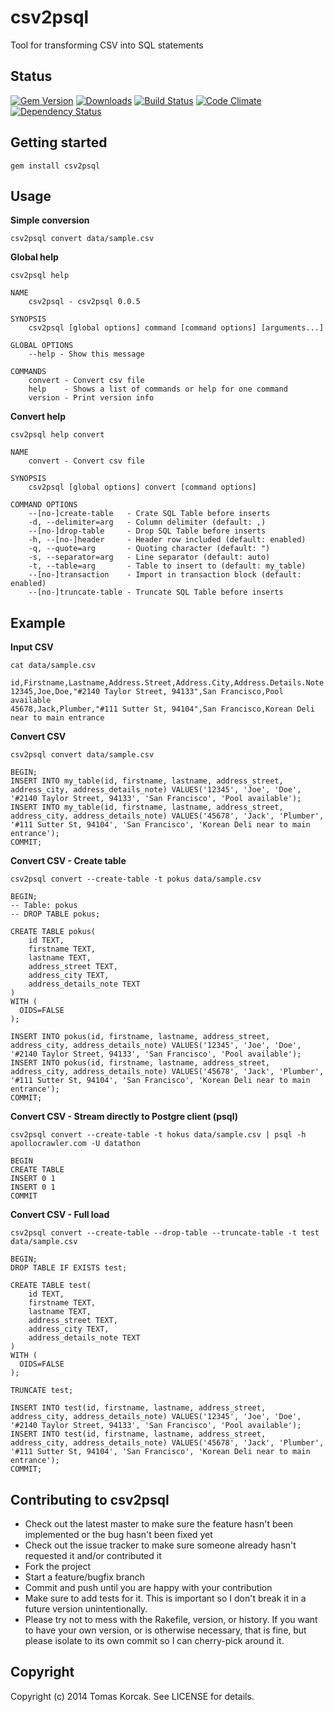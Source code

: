 # csv2psql

Tool for transforming CSV into SQL statements

## Status

[![Gem Version](https://badge.fury.io/rb/csv2psql.svg)](http://badge.fury.io/rb/csv2psql) 
[![Downloads](http://img.shields.io/gem/dt/csv2psql.svg)](http://rubygems.org/gems/csv2psql)
[![Build Status](https://travis-ci.org/korczis/csv2psql.svg?branch=master)](https://travis-ci.org/korczis/csv2psql)
[![Code Climate](https://codeclimate.com/github/korczis/csv2psql/badges/gpa.svg)](https://codeclimate.com/github/korczis/csv2psql)
[![Dependency Status](https://gemnasium.com/korczis/csv2psql.svg)](https://gemnasium.com/korczis/csv2psql)

## Getting started 

```
gem install csv2psql
```

## Usage

**Simple conversion**

```
csv2psql convert data/sample.csv
```

**Global help**

```
csv2psql help

NAME
    csv2psql - csv2psql 0.0.5

SYNOPSIS
    csv2psql [global options] command [command options] [arguments...]

GLOBAL OPTIONS
    --help - Show this message

COMMANDS
    convert - Convert csv file
    help    - Shows a list of commands or help for one command
    version - Print version info
```

**Convert help**

```
csv2psql help convert

NAME
    convert - Convert csv file

SYNOPSIS
    csv2psql [global options] convert [command options]

COMMAND OPTIONS
    --[no-]create-table   - Crate SQL Table before inserts
    -d, --delimiter=arg   - Column delimiter (default: ,)
    --[no-]drop-table     - Drop SQL Table before inserts
    -h, --[no-]header     - Header row included (default: enabled)
    -q, --quote=arg       - Quoting character (default: ")
    -s, --separator=arg   - Line separator (default: auto)
    -t, --table=arg       - Table to insert to (default: my_table)
    --[no-]transaction    - Import in transaction block (default: enabled)
    --[no-]truncate-table - Truncate SQL Table before inserts
```

## Example

**Input CSV**

```
cat data/sample.csv

id,Firstname,Lastname,Address.Street,Address.City,Address.Details.Note
12345,Joe,Doe,"#2140 Taylor Street, 94133",San Francisco,Pool available
45678,Jack,Plumber,"#111 Sutter St, 94104",San Francisco,Korean Deli near to main entrance
```

**Convert CSV**

```
csv2psql convert data/sample.csv

BEGIN;
INSERT INTO my_table(id, firstname, lastname, address_street, address_city, address_details_note) VALUES('12345', 'Joe', 'Doe', '#2140 Taylor Street, 94133', 'San Francisco', 'Pool available');
INSERT INTO my_table(id, firstname, lastname, address_street, address_city, address_details_note) VALUES('45678', 'Jack', 'Plumber', '#111 Sutter St, 94104', 'San Francisco', 'Korean Deli near to main entrance');
COMMIT;
```

**Convert CSV - Create table**

```
csv2psql convert --create-table -t pokus data/sample.csv

BEGIN;
-- Table: pokus
-- DROP TABLE pokus;

CREATE TABLE pokus(
	id TEXT,
	firstname TEXT,
	lastname TEXT,
	address_street TEXT,
	address_city TEXT,
	address_details_note TEXT
)
WITH (
  OIDS=FALSE
);

INSERT INTO pokus(id, firstname, lastname, address_street, address_city, address_details_note) VALUES('12345', 'Joe', 'Doe', '#2140 Taylor Street, 94133', 'San Francisco', 'Pool available');
INSERT INTO pokus(id, firstname, lastname, address_street, address_city, address_details_note) VALUES('45678', 'Jack', 'Plumber', '#111 Sutter St, 94104', 'San Francisco', 'Korean Deli near to main entrance');
COMMIT;
```

**Convert CSV - Stream directly to Postgre client (psql)**

```
csv2psql convert --create-table -t hokus data/sample.csv | psql -h apollocrawler.com -U datathon

BEGIN
CREATE TABLE
INSERT 0 1
INSERT 0 1
COMMIT
```

**Convert CSV - Full load**

```
csv2psql convert --create-table --drop-table --truncate-table -t test data/sample.csv

BEGIN;
DROP TABLE IF EXISTS test;

CREATE TABLE test(
	id TEXT,
	firstname TEXT,
	lastname TEXT,
	address_street TEXT,
	address_city TEXT,
	address_details_note TEXT
)
WITH (
  OIDS=FALSE
);

TRUNCATE test;

INSERT INTO test(id, firstname, lastname, address_street, address_city, address_details_note) VALUES('12345', 'Joe', 'Doe', '#2140 Taylor Street, 94133', 'San Francisco', 'Pool available');
INSERT INTO test(id, firstname, lastname, address_street, address_city, address_details_note) VALUES('45678', 'Jack', 'Plumber', '#111 Sutter St, 94104', 'San Francisco', 'Korean Deli near to main entrance');
COMMIT;
```

## Contributing to csv2psql

- Check out the latest master to make sure the feature hasn't been implemented or the bug hasn't been fixed yet
- Check out the issue tracker to make sure someone already hasn't requested it and/or contributed it
- Fork the project
- Start a feature/bugfix branch
- Commit and push until you are happy with your contribution
- Make sure to add tests for it. This is important so I don't break it in a future version unintentionally.
- Please try not to mess with the Rakefile, version, or history. If you want to have your own version, or is otherwise necessary, that is fine, but please isolate to its own commit so I can cherry-pick around it.

## Copyright

Copyright (c) 2014 Tomas Korcak. See LICENSE for details.
